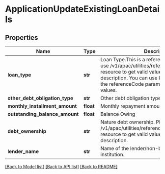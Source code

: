 # ApplicationUpdateExistingLoanDetails

## Properties
Name | Type | Description | Notes
------------ | ------------- | ------------- | -------------
**loan_type** | **str** | Loan Type.This is a reference data field. Please use /v1/apac/utilities/referenceData/{loanType} resource to get valid value of this field with description. You can use loanType field name as the referenceCode parameter to retrieve the values. | [optional] 
**other_debt_obligation_type** | **str** | Other debt obligation type. | [optional] 
**monthly_installment_amount** | **float** | Monthly repayment amount | [optional] 
**outstanding_balance_amount** | **float** | Balance Owing | [optional] 
**debt_ownership** | **str** | Nature debt ownership. Please use /v1/apac/utilities/referenceData/{debtOwnership} resource to get valid value of this field with description. | [optional] 
**lender_name** | **str** | Name of the lender/non-banking financial institution. | [optional] 

[[Back to Model list]](../README.md#documentation-for-models) [[Back to API list]](../README.md#documentation-for-api-endpoints) [[Back to README]](../README.md)

